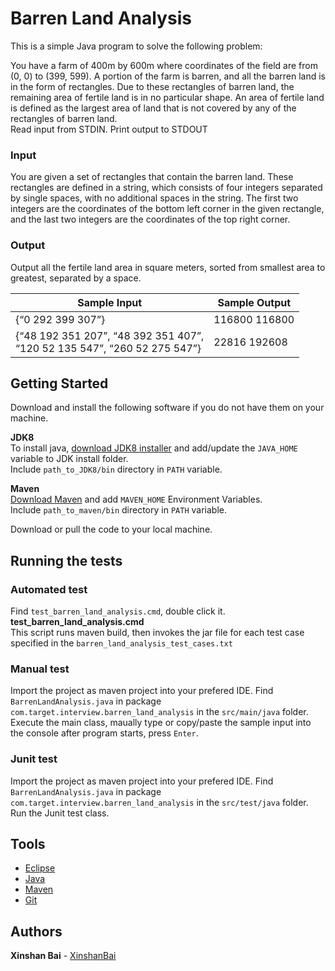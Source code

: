 # Barren Land Analysis
This is a simple Java program to solve the following problem:

You have a farm of 400m by 600m where coordinates of the field are from (0, 0) to (399, 599). A portion of the farm is barren, and all the barren land is in the form of rectangles. Due to these rectangles of barren land, the remaining area of fertile land is in no particular shape. An area of fertile land is defined as the largest area of land that is not covered by any of the rectangles of barren land.  
Read input from STDIN. Print output to STDOUT

### Input  
You are given a set of rectangles that contain the barren land. These rectangles are defined in a string, which consists of four integers separated by single spaces, with no additional spaces in the string. The first two integers are the coordinates of the bottom left corner in the given rectangle, and the last two integers are the coordinates of the top right corner. 

### Output   
Output all the fertile land area in square meters, sorted from smallest area to greatest, separated by a space. 

Sample Input | Sample Output
------------ | -------------
{“0 292 399 307”} | 116800  116800
{“48 192 351 207”, “48 392 351 407”,<br> “120 52 135 547”, “260 52 275 547”} | 22816 192608

## Getting Started
Download and install the following software if you do not have them on your machine.

**JDK8**  
To install java, [download JDK8 installer](https://www.oracle.com/java/technologies/javase-jdk8-downloads.html) and add/update the `JAVA_HOME` variable to JDK install folder.  
Include `path_to_JDK8/bin` directory in `PATH` variable.

**Maven**  
[Download Maven](https://maven.apache.org/download.cgi) and add `MAVEN_HOME` Environment Variables.  
Include `path_to_maven/bin` directory in `PATH` variable.  

Download or pull the code to your local machine.
## Running the tests
### Automated test
Find `test_barren_land_analysis.cmd`, double click it.  
**test_barren_land_analysis.cmd**  
This script runs maven build, then invokes the jar file for each test case specified in the `barren_land_analysis_test_cases.txt`

### Manual test
Import the project as maven project into your prefered IDE. Find `BarrenLandAnalysis.java` in package `com.target.interview.barren_land_analysis` in the `src/main/java` folder.  
Execute the main class, maually type or copy/paste the sample input into the console after program starts, press `Enter`.

### Junit test
Import the project as maven project into your prefered IDE. Find `BarrenLandAnalysis.java` in package `com.target.interview.barren_land_analysis` in the `src/test/java` folder.  
Run the Junit test class.

## Tools
* [Eclipse](https://www.eclipse.org/)
* [Java](https://www.java.com)
* [Maven](https://maven.apache.org/)
* [Git](https://git-scm.com/)

## Authors
**Xinshan Bai** - [XinshanBai](https://github.com/XinshanBai)

